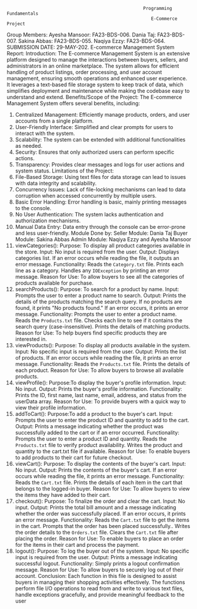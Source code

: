                                                         Programming Fundamentals
                                                           E-Commerce Project
Group Members:
Ayesha Mansoor: FA23-BDS-006.
Dania Taj: FA23-BDS-007.
Sakina Abbas: FA23-BDS-055.
Naqiya Ezzy: FA23-BDS-064.
SUBMISSION DATE: 29-MAY-202.
                                                                          E-commerce Management System Report:
Introduction: 
The E-commerce Management System is an extensive platform designed to manage the interactions between buyers, sellers, and administrators in an online marketplace. The system allows for efficient handling of product listings, order processing, and user account management, ensuring smooth operations and enhanced user experience. It leverages a text-based file storage system to keep track of data, which simplifies deployment and maintenance while making the codebase easy to understand and extend.
Benefits/Scope of the Project:
The E-commerce Management System offers several benefits, including:
1. Centralized Management: Efficiently manage products, orders, and user accounts from a single platform.
2. User-Friendly Interface: Simplified and clear prompts for users to interact with the system.
3. Scalability: The system can be extended with additional functionalities as needed.
4. Security: Ensures that only authorized users can perform specific actions.
5. Transparency: Provides clear messages and logs for user actions and system status.
Limitations of the Project:
1. File-Based Storage: Using text files for data storage can lead to issues with data integrity and scalability.
2. Concurrency Issues: Lack of file-locking mechanisms can lead to data corruption when accessed concurrently by multiple users.
3. Basic Error Handling: Error handling is basic, mainly printing messages to the console.
4. No User Authentication: The system lacks authentication and authorization mechanisms.
5. Manual Data Entry: Data entry through the console can be error-prone and less user-friendly.
Module Done by:
Seller Module: Dania Taj
Buyer Module: Sakina Abbas
Admin Module: Naqiya Ezzy and Ayesha Mansoor
1. viewCategories():
Purpose: To display all product categories available in the store.
Input: No input is required from the user.
Output: Displays categories list. If an error occurs while reading the file, it outputs an error message.
Functionality:
Reads the `Category.txt` file.
Prints each line as a category.
Handles any `IOException` by printing an error message.
Reason for Use: To allow buyers to see all the categories of products available for purchase.
2. searchProducts():
Purpose: To search for a product by name.
Input: Prompts the user to enter a product name to search.
Output: Prints the details of the products matching the search query. If no products are found, it prints "No products found." If an error occurs, it prints an error message.
Functionality: Prompts the user to enter a product name.
Reads the `Products.txt` file.
Checks each line to see if it contains the search query (case-insensitive).
Prints the details of matching products.
Reason for Use: To help buyers find specific products they are interested in.
3. viewProducts():
Purpose: To display all products available in the system.
Input: No specific input is required from the user.
Output: Prints the list of products. If an error occurs while reading the file, it prints an error message.
Functionality:
Reads the `Products.txt` file.
Prints the details of each product.
Reason for Use: To allow buyers to browse all available products.
4. viewProfile():
Purpose:To display the buyer's profile information.
Input: No input.
Output: Prints the buyer's profile information.
Functionality: Prints the ID, first name, last name, email, address, and status from the userData array.
Reason for Use: To provide buyers with a quick way to view their profile information.
5. addToCart():
Purpose:To add a product to the buyer's cart.
Input: Prompts the user to enter the product ID and quantity to add to the cart.
Output: Prints a message indicating whether the product was successfully added to the cart or if an error occurred.
Functionality: Prompts the user to enter a product ID and quantity.
Reads the `Products.txt` file to verify product availability.
Writes the product and quantity to the cart.txt file if available.
Reason for Use: To enable buyers to add products to their cart for future checkout.
6. viewCart():
Purpose: To display the contents of the buyer's cart.
Input: No input.
Output: Prints the contents of the buyer's cart. If an error occurs while reading the file, it prints an error message.
Functionality: Reads the `Cart.txt` file.
Prints the details of each item in the cart that belongs to the logged-in buyer.
Reason for Use: To allow buyers to view the items they have added to their cart.
7. checkout():
Purpose: To finalize the order and clear the cart.
Input: No input.
Output: Prints the total bill amount and a message indicating whether the order was successfully placed. If an error occurs, it prints an error message.
Functionality: Reads the `Cart.txt` file to get the items in the cart.
Prompts that the order has been placed successfully..
Writes the order details to the `Orders.txt` file.
Clears the `Cart.txt` file after placing the order.
Reason for Use: To enable buyers to place an order for the items in their cart and process the payment.
8. logout():
Purpose: To log the buyer out of the system.
Input: No specific input is required from the user.
Output: Prints a message indicating successful logout.
Functionality: Simply prints a logout confirmation message.
Reason for Use: To allow buyers to securely log out of their account.
Conclusion:
Each function in this file is designed to assist buyers in managing their shopping activities effectively. The functions perform file I/O operations to read from and write to various text files, handle exceptions gracefully, and provide meaningful feedback to the user
